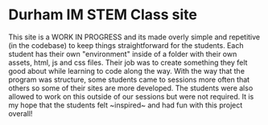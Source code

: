 # Durham IM STEM Class site
This site is a WORK IN PROGRESS and its made overly simple and repetitive (in the codebase) to keep things straightforward for the students. Each student has their own "environment" inside of a folder with their own assets, html, js and css files. Their job was to create something they felt good about while learning to code along the way. With the way that the program was structure, some students came to sessions more often that others so some of their sites are more developed. The students were also allowed to work on this outside of our sessions but were not required. It is my hope that the students felt ~inspired~ and had fun with this project overall!
